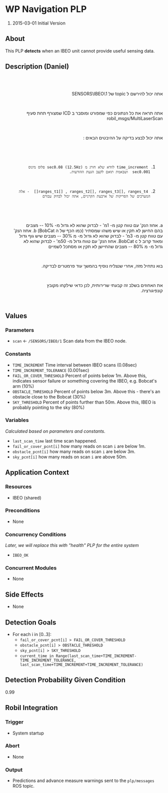 # WP Navigation PLP

1. 2015-03-01 Initial Version

## About
This PLP **detects** when an IBEO unit cannot provide useful sensing data.

## Description (Daniel)
<div style="direction:rtl; white-space:pre-line">

אתה יכול להירשם ל topic של 1\\SENSORS\IBEO

אתה תראה את כל הנתונים כפי שמפורט ומוסבר ב ICD שמצורף תחת סעיף robil_msgs/MultiLaserScan

אתה יכול לבצע בדיקה על ההיבטים הבאים :

1.      time_increment לוודא שלא חורג מ sec0.08 (12.5Hz) פלוס מינוס sec0.001  ושבאמת תואם לקצב הגעת ההודעות.
2.      ranges_t1[] , ranges_t2[], ranges_t3[], ranges_t4[]  - אלה המערכים של הסריקות של ארבעת הקרניים, אתה יכול לבדוק עבורם
a.       אחוז הנק' עם טווח קטן מ- 1מ'  -   לבדוק שהוא לא גדול מ-  10%  -- מצבים בהם החישן לא תקין או שיש משהו שמסתיר (כמו הכף של ה BobCat)
b.      אחוז הנק' עם טווח קטן מ- 3מ' - לבדוק שהוא לא גדול מ- מ 30%  -- מצבים שיש גוף גדול ומאוד קרוב ל BobCat
c.       אחוז הנק' עם טווח גדול מ- 50מ' - לבדוק שהוא לא גדול מ- מ 80%    --  מצבים שהחיישן לא תקין או מסתכל לשמיים


בוא נתחיל מזה, אחרי שנצליח נוסיף בהמשך עוד פרמטרים לבדיקה.

את האחוזים בשלב זה קבעתי שרירותית, לכן כדאי שילקחו מקובץ קונפיגורציה.
</div>


## Values
### Parameters
* `scan` &larr; `/SENSORS/IBEO/1` Scan data from the IBEO node.

### Constants
* `TIME_INCREMENT` Time interval between IBEO scans (0.08sec)
* `TIME_INCREMENT_TOLERANCE` (0.001sec)
* `FAIL_OR_COVER_THRESHOLD` Percent of points below 1m. Above this, indicates sensor failure or something covering the IBEO, e.g. Bobcat's arm (10%)
* `OBSTACLE_THRESHOLD` Percent of points below 3m. Above this - there's an obstacle close to the Bobcat (30%)
* `SKY_THRESHOLD` Percent of points further than 50m. Above this, IBEO is probably pointing to the sky (80%)

### Variables
_Calculated based on parameters and constants._

* `last_scan_time` last time scan happened.
* `fail_or_cover_pcnt[i]` how many reads on scan `i` are below 1m.
* `obstacle_pcnt[i]` how many reads on scan `i` are below 3m.
* `sky_pcnt[i]` how many reads on scan `i` are above 50m.


## Application Context
### Resources
* IBEO (shared)

### Preconditions
* None

### Concurrency Conditions
_Later, we will replace this with "health" PLP for the entire system_

* `IBEO_OK`

### Concurrent Modules
* None

## Side Effects
* None

## Detection Goals
* For each i in [0..3]:
  * `fail_or_cover_pcnt[i] > FAIL_OR_COVER_THRESHOLD`
  * `obstacle_pcnt[i] > OBSTACLE_THRESHOLD`
  * `sky_pcnt[i] > SKY_THRESHOLD`
  * `current_time in Range(last_scan_time+TIME_INCREMENT-TIME_INCREMENT_TOLERANCE,
                          last_scan_time+TIME_INCREMENT+TIME_INCREMENT_TOLERANCE)`

## Detection Probability Given Condition
0.99

## Robil Integration

### Trigger
* System startup

### Abort
* None

### Output
* Predictions and advance measure warnings sent to the `plp/messages` ROS topic.
